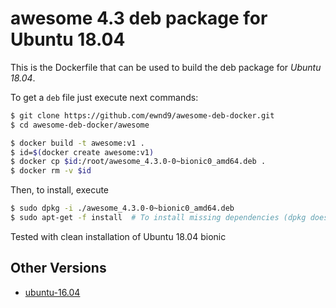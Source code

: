 # awesome 4.3 deb package for Ubuntu 18.04

This is the Dockerfile that can be used to build the deb package for *Ubuntu 18.04*.

To get a `deb` file just execute next commands:

```sh
$ git clone https://github.com/ewnd9/awesome-deb-docker.git
$ cd awesome-deb-docker/awesome

$ docker build -t awesome:v1 .
$ id=$(docker create awesome:v1)
$ docker cp $id:/root/awesome_4.3.0-0~bionic0_amd64.deb .
$ docker rm -v $id
```

Then, to install, execute

```sh
$ sudo dpkg -i ./awesome_4.3.0-0~bionic0_amd64.deb
$ sudo apt-get -f install  # To install missing dependencies (dpkg doesn't install any dependencies)
```

Tested with clean installation of Ubuntu 18.04 bionic

## Other Versions

- [ubuntu-16.04](https://github.com/elw00d/awesome-deb-docker/tree/ubuntu-16.04-4.3)

